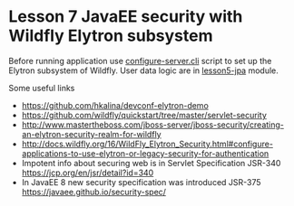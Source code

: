 # Lesson 7 JavaEE security with Wildfly Elytron subsystem

Before running application use [configure-server.cli](configure-server.cli) script to set up the Elytron subsystem of Wildfly.
User data logic are in [lesson5-jpa](./../lesson5-jpa) module.

Some useful links
* https://github.com/hkalina/devconf-elytron-demo
* https://github.com/wildfly/quickstart/tree/master/servlet-security
* http://www.mastertheboss.com/jboss-server/jboss-security/creating-an-elytron-security-realm-for-wildfly 
* http://docs.wildfly.org/16/WildFly_Elytron_Security.html#configure-applications-to-use-elytron-or-legacy-security-for-authentication 
* Impotent info about securing web is in Servlet Specification JSR-340 https://jcp.org/en/jsr/detail?id=340 
* In JavaEE 8 new security specification was introduced JSR-375 https://javaee.github.io/security-spec/